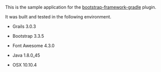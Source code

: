 
This is the sample application for the [bootstrap-framework-gradle](https://github.com/kensiprell/bootstrap-framework) plugin.

It was built and tested in the following environment.

* Grails 3.0.3

* Bootstrap 3.3.5

* Font Awesome 4.3.0

* Java 1.8.0_45

* OSX 10.10.4

